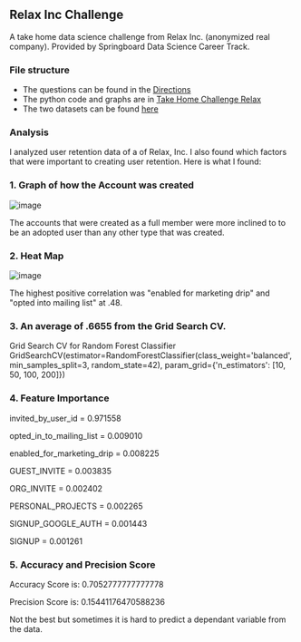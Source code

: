 
## Relax Inc Challenge
A take home data science challenge from Relax Inc. (anonymized real company). Provided by Springboard Data Science Career Track.

### File structure
- The questions can be found in the [Directions](https://github.com/GHASS19/GHASS19-Take-Home-Challenge-Relax-Inc-/blob/main/Relax%20Directions.pdf)
- The python code and graphs are in [Take Home Challenge Relax](https://github.com/GHASS19/GHASS19-Take-Home-Challenge-Relax-Inc-/blob/main/Relax%20Inc.%20Take-Home%20Challenge.ipynb) 
- The two datasets can be found [here](https://github.com/GHASS19/GHASS19-Take-Home-Challenge-Relax-Inc-/tree/main/Data)

### Analysis
I analyzed user retention data of a of Relax, Inc. I also found which factors that were important to creating user retention. Here is what I found:

### 1. Graph of how the Account was created
![image](https://user-images.githubusercontent.com/86930309/218946378-36d4b5f5-3516-4e93-943f-cab7cd259e39.png)

The accounts that were created as a full member were more inclined to to be an adopted user than any other type that was created.

### 2. Heat Map
![image](https://user-images.githubusercontent.com/86930309/218946472-6e2d7ce6-f63a-4941-9606-c553681075f8.png)

The highest positive correlation was "enabled for marketing drip" and "opted into mailing list" at .48.

### 3. An average of .6655 from the Grid Search CV.

Grid Search CV for Random Forest Classifier
GridSearchCV(estimator=RandomForestClassifier(class_weight='balanced',
                                              min_samples_split=3,
                                              random_state=42),
             param_grid={'n_estimators': [10, 50, 100, 200]})

### 4. Feature Importance
 
invited_by_user_id         =   0.971558

opted_in_to_mailing_list    =  0.009010

enabled_for_marketing_drip =   0.008225

GUEST_INVITE             =     0.003835

ORG_INVITE             =       0.002402

PERSONAL_PROJECTS        =     0.002265

SIGNUP_GOOGLE_AUTH        =    0.001443

SIGNUP                  =      0.001261

### 5. Accuracy and Precision Score

Accuracy Score is: 0.7052777777777778

Precision Score is: 0.15441176470588236

Not the best but sometimes it is hard to predict a dependant variable from the data.

